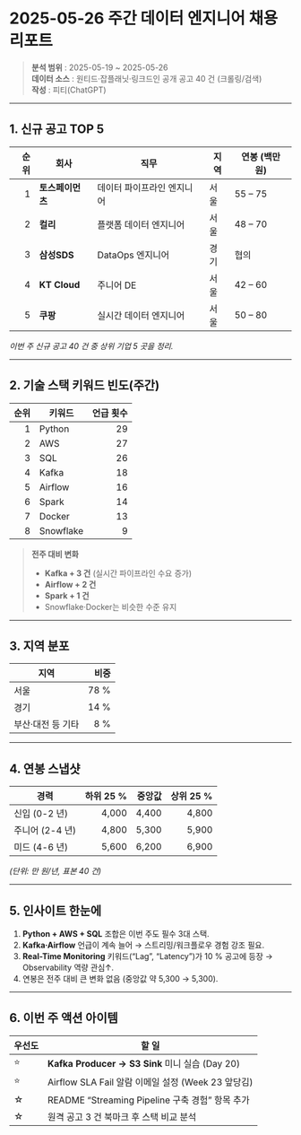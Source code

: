 # 2025-05-26 **주간 데이터 엔지니어 채용 리포트**

> **분석 범위** : 2025-05-19 ~ 2025-05-26  
> **데이터 소스** : 원티드·잡플래닛·링크드인 공개 공고 40 건 (크롤링/검색)  
> **작성** : 피티(ChatGPT)  

---

## 1. 신규 공고 TOP 5

| 순위 | 회사 | 직무 | 지역 | 연봉 (백만 원) |
|----:|------|------|------|---------------|
| 1 | **토스페이먼츠** | 데이터 파이프라인 엔지니어 | 서울 | 55 – 75 |
| 2 | **컬리** | 플랫폼 데이터 엔지니어 | 서울 | 48 – 70 |
| 3 | **삼성SDS** | DataOps 엔지니어 | 경기 | 협의 |
| 4 | **KT Cloud** | 주니어 DE | 서울 | 42 – 60 |
| 5 | **쿠팡** | 실시간 데이터 엔지니어 | 서울 | 50 – 80 |

*이번 주 신규 공고 40 건 중 상위 기업 5 곳을 정리.*

---

## 2. 기술 스택 키워드 빈도(주간)

| 순위 | 키워드 | 언급 횟수 |
|----:|---------|---------:|
| 1 | Python | 29 |
| 2 | AWS | 27 |
| 3 | SQL | 26 |
| 4 | Kafka | 18 |
| 5 | Airflow | 16 |
| 6 | Spark | 14 |
| 7 | Docker | 13 |
| 8 | Snowflake | 9 |

> **전주 대비 변화**  
> - **Kafka + 3 건** (실시간 파이프라인 수요 증가)  
> - **Airflow + 2 건**  
> - **Spark + 1 건**  
> - Snowflake·Docker는 비슷한 수준 유지

---

## 3. 지역 분포

| 지역 | 비중 |
|------|-----:|
| 서울 | 78 % |
| 경기 | 14 % |
| 부산·대전 등 기타 | 8 % |

---

## 4. 연봉 스냅샷

| 경력 | 하위 25 % | 중앙값 | 상위 25 % |
|------|---------:|-------:|---------:|
| 신입 (0-2 년) | 4,000 | 4,400 | 4,800 |
| 주니어 (2-4 년) | 4,800 | 5,300 | 5,900 |
| 미드 (4-6 년) | 5,600 | 6,200 | 6,900 |

*(단위: 만 원/년, 표본 40 건)*

---

## 5. 인사이트 한눈에

1. **Python + AWS + SQL** 조합은 이번 주도 필수 3대 스택.  
2. **Kafka·Airflow** 언급이 계속 늘어 → 스트리밍/워크플로우 경험 강조 필요.  
3. **Real-Time Monitoring** 키워드(“Lag”, “Latency”)가 10 % 공고에 등장 → Observability 역량 관심↑.  
4. 연봉은 전주 대비 큰 변화 없음 (중앙값 약 5,300 → 5,300).  

---

## 6. 이번 주 액션 아이템

| 우선도 | 할 일 |
|--------|-------|
| ⭐ | **Kafka Producer → S3 Sink** 미니 실습 (Day 20) |
| ⭐ | Airflow SLA Fail 알람 이메일 설정 (Week 23 앞당김) |
| ☆ | README “Streaming Pipeline 구축 경험” 항목 추가 |
| ☆ | 원격 공고 3 건 북마크 후 스택 비교 분석 |